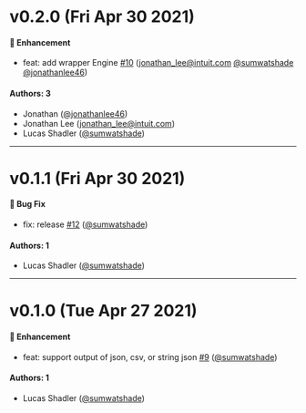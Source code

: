 # v0.2.0 (Fri Apr 30 2021)

#### 🚀 Enhancement

- feat: add wrapper Engine [#10](https://github.com/sumwatshade/enquirer-engine/pull/10) (jonathan_lee@intuit.com [@sumwatshade](https://github.com/sumwatshade) [@jonathanlee46](https://github.com/jonathanlee46))

#### Authors: 3

- Jonathan ([@jonathanlee46](https://github.com/jonathanlee46))
- Jonathan Lee (jonathan_lee@intuit.com)
- Lucas Shadler ([@sumwatshade](https://github.com/sumwatshade))

---

# v0.1.1 (Fri Apr 30 2021)

#### 🐛 Bug Fix

- fix: release [#12](https://github.com/sumwatshade/enquirer-engine/pull/12) ([@sumwatshade](https://github.com/sumwatshade))

#### Authors: 1

- Lucas Shadler ([@sumwatshade](https://github.com/sumwatshade))

---

# v0.1.0 (Tue Apr 27 2021)

#### 🚀 Enhancement

- feat: support output of json, csv, or string json [#9](https://github.com/sumwatshade/enquirer-engine/pull/9) ([@sumwatshade](https://github.com/sumwatshade))

#### Authors: 1

- Lucas Shadler ([@sumwatshade](https://github.com/sumwatshade))
